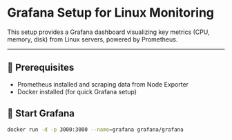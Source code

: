 # Grafana Setup for Linux Monitoring

This setup provides a Grafana dashboard visualizing key metrics (CPU, memory, disk) from Linux servers, powered by Prometheus.

---

## 🔧 Prerequisites
- Prometheus installed and scraping data from Node Exporter
- Docker installed (for quick Grafana setup)

## 🚀 Start Grafana

```bash
docker run -d -p 3000:3000 --name=grafana grafana/grafana
